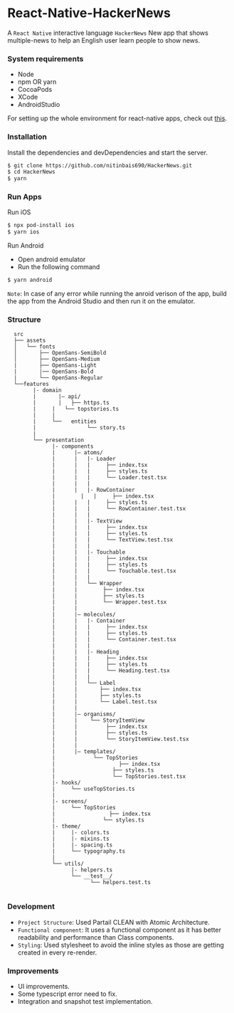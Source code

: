 # React-Native-HackerNews

A `React Native` interactive language `HackerNews`  New app that shows multiple-news to help an English user learn people to show news.

### System requirements

- Node
- npm OR yarn
- CocoaPods
- XCode
- AndroidStudio

For setting up the whole environment for react-native apps, check out [this](https://reactnative.dev/docs/environment-setup).

### Installation

Install the dependencies and devDependencies and start the server.
```sh
$ git clone https://github.com/nitinbais690/HackerNews.git
$ cd HackerNews
$ yarn
```

### Run Apps

Run iOS
```sh
$ npx pod-install ios
$ yarn ios
```
Run Android

- Open android emulator
- Run the following command
```sh
$ yarn android
```

`Note`: In case of any error while running the anroid verison of the app, build the app from the Android Studio and then run it on the emulator.

### Structure
```
  src
  ├── assets
  │   └── fonts
  │       ├── OpenSans-SemiBold
  │       ├── OpenSans-Medium
  |       ├── OpenSans-Light
  |       |── OpenSans-Bold
  |       └── OpenSans-Regular
  └──features
        |- domain
        |	    |– api/
        |	    |   ├── https.ts
        |     |   └── topstories.ts
        |     |
        |     └──   entities      
        |            	 └── story.ts
        |               
        └── presentation
              |- components
              |      |– atoms/
              |      |	 |- Loader	   
              |      |	 |     ├── index.tsx
              |      |   |     ├── styles.ts
              |      |   |     └── Loader.test.tsx    
              |      |   |
              |      |	 |- RowContainer	   
              | 	   |   |     ├── index.tsx
              |      |   |     ├── styles.ts
              |      |   |     └── RowContainer.test.tsx  
              |      |   |
              |      |	 |- TextView	   
              |      |   |     ├── index.tsx
              |      |   |     ├── styles.ts
              |      |   |     └── TextView.test.tsx    
              |      |   |
              |      |   |- Touchable	   
              |      |   |     ├── index.tsx
              |      |   |     ├── styles.ts
              |      |   |     └── Touchable.test.tsx 
              |      |   |
              |      |	 └── Wrapper	   
              |      |        ├── index.tsx
              |      |        ├── styles.ts
              |      |        └── Wrapper.test.tsx    
              |      |
              |      |– molecules/
              |      |	 |- Container	   
              |    	 |   |     ├── index.tsx
              |      |   |     ├── styles.ts
              |      |   |     └── Container.test.tsx  
              |      |   |
              |      |	 |- Heading	   
              |      |   |     ├── index.tsx
              |      |   |     ├── styles.ts
              |      |   |     └── Heading.test.tsx    
              |      |   |
              |      |   └── Label	   
              |      |       ├── index.tsx
              |      |       ├── styles.ts
              |      |       └── Label.test.tsx 
              |      |  
              |      |– organisms/
              |      |	  └── StoryItemView	   
              |      |	       ├── index.tsx
              |      |         ├── styles.ts
              |      |         └── StoryItemView.test.tsx    
              |      |  
              |      |– templates/
              |        	   └── TopStories	   
              |      	           ├── index.tsx
              |                  ├── styles.ts
              |                  └── TopStories.test.tsx    
              |- hooks/     
              |     └── useTopStories.ts
              |
              |- screens/     
              |     └── TopStories	   
              |      	        ├── index.tsx
              |               └── styles.ts
              |- theme/
              |    	|- colors.ts	   
              |    	|- mixins.ts        
              |    	|- spacing.ts	      	
              |     └── typography.ts 
              |
              └── utils/
                  	|- helpers.ts	   
                  	└── __test__/             	
                          └── helpers.test.ts    
                        
```
### Development

- `Project Structure`: Used Partail CLEAN with Atomic Architecture.
- `Functional component`: It uses a functional component as it has better readability and performance than Class components.
- `Styling`: Used stylesheet to avoid the inline styles as those are getting created in every re-render.

### Improvements

- UI improvements.
- Some typescript error need to fix.
- Integration and snapshot test implementation.
